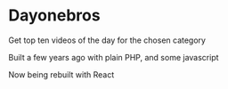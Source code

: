 # Dayonebros
Get top ten videos of the day for the chosen category

Built a few years ago with plain PHP, and some javascript


Now being rebuilt with React
